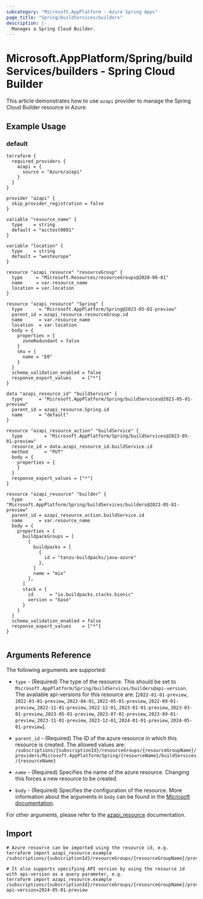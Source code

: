 ```yaml
---
subcategory: "Microsoft.AppPlatform - Azure Spring Apps"
page_title: "Spring/buildServices/builders"
description: |-
  Manages a Spring Cloud Builder.
---
```


# Microsoft.AppPlatform/Spring/buildServices/builders - Spring Cloud Builder

This article demonstrates how to use `azapi` provider to manage the Spring Cloud Builder resource in Azure.

## Example Usage

### default

```hcl
terraform {
  required_providers {
    azapi = {
      source = "Azure/azapi"
    }
  }
}

provider "azapi" {
  skip_provider_registration = false
}

variable "resource_name" {
  type    = string
  default = "acctest0001"
}

variable "location" {
  type    = string
  default = "westeurope"
}

resource "azapi_resource" "resourceGroup" {
  type     = "Microsoft.Resources/resourceGroups@2020-06-01"
  name     = var.resource_name
  location = var.location
}

resource "azapi_resource" "Spring" {
  type      = "Microsoft.AppPlatform/Spring@2023-05-01-preview"
  parent_id = azapi_resource.resourceGroup.id
  name      = var.resource_name
  location  = var.location
  body = {
    properties = {
      zoneRedundant = false
    }
    sku = {
      name = "E0"
    }
  }
  schema_validation_enabled = false
  response_export_values    = ["*"]
}

data "azapi_resource_id" "buildService" {
  type      = "Microsoft.AppPlatform/Spring/buildServices@2023-05-01-preview"
  parent_id = azapi_resource.Spring.id
  name      = "default"
}

resource "azapi_resource_action" "buildService" {
  type        = "Microsoft.AppPlatform/Spring/buildServices@2023-05-01-preview"
  resource_id = data.azapi_resource_id.buildService.id
  method      = "PUT"
  body = {
    properties = {
    }
  }
  response_export_values = ["*"]
}

resource "azapi_resource" "builder" {
  type      = "Microsoft.AppPlatform/Spring/buildServices/builders@2023-05-01-preview"
  parent_id = azapi_resource_action.buildService.id
  name      = var.resource_name
  body = {
    properties = {
      buildpackGroups = [
        {
          buildpacks = [
            {
              id = "tanzu-buildpacks/java-azure"
            },
          ]
          name = "mix"
        },
      ]
      stack = {
        id      = "io.buildpacks.stacks.bionic"
        version = "base"
      }
    }
  }
  schema_validation_enabled = false
  response_export_values    = ["*"]
}


```



## Arguments Reference

The following arguments are supported:

* `type` - (Required) The type of the resource. This should be set to `Microsoft.AppPlatform/Spring/buildServices/builders@api-version`. The available api-versions for this resource are: [`2022-01-01-preview`, `2022-03-01-preview`, `2022-04-01`, `2022-05-01-preview`, `2022-09-01-preview`, `2022-11-01-preview`, `2022-12-01`, `2023-01-01-preview`, `2023-03-01-preview`, `2023-05-01-preview`, `2023-07-01-preview`, `2023-09-01-preview`, `2023-11-01-preview`, `2023-12-01`, `2024-01-01-preview`, `2024-05-01-preview`].

* `parent_id` - (Required) The ID of the azure resource in which this resource is created. The allowed values are:  
  `/subscriptions/{subscriptionId}/resourceGroups/{resourceGroupName}/providers/Microsoft.AppPlatform/Spring/{resourceName}/buildServices/{resourceName}`

* `name` - (Required) Specifies the name of the azure resource. Changing this forces a new resource to be created.

* `body` - (Required) Specifies the configuration of the resource. More information about the arguments in `body` can be found in the [Microsoft documentation](https://learn.microsoft.com/en-us/azure/templates/Microsoft.AppPlatform/Spring/buildServices/builders?pivots=deployment-language-terraform).

For other arguments, please refer to the [azapi_resource](https://registry.terraform.io/providers/Azure/azapi/latest/docs/resources/resource) documentation.

## Import

 ```shell
 # Azure resource can be imported using the resource id, e.g.
 terraform import azapi_resource.example /subscriptions/{subscriptionId}/resourceGroups/{resourceGroupName}/providers/Microsoft.AppPlatform/Spring/{resourceName}/buildServices/{resourceName}/builders/{resourceName}
 
 # It also supports specifying API version by using the resource id with api-version as a query parameter, e.g.
 terraform import azapi_resource.example /subscriptions/{subscriptionId}/resourceGroups/{resourceGroupName}/providers/Microsoft.AppPlatform/Spring/{resourceName}/buildServices/{resourceName}/builders/{resourceName}?api-version=2024-05-01-preview
 ```
